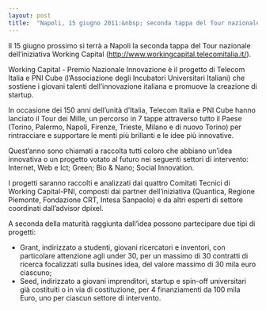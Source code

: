 ```yaml
---
layout: post
title:  "Napoli, 15 giugno 2011:&nbsp; seconda tappa del Tour nazionale dell&#8217;iniziativa Working Capital"
---
```


Il 15 giugno prossimo si terrà a Napoli la seconda tappa del Tour nazionale dell’iniziativa Working Capital (<http://www.workingcapital.telecomitalia.it/>).

Working Capital - Premio Nazionale Innovazione è il progetto di Telecom Italia e PNI Cube (l’Associazione degli Incubatori Universitari Italiani) che sostiene i giovani talenti dell’innovazione italiana e promuove la creazione di startup.

In occasione dei 150 anni dell’unità d’Italia, Telecom Italia e PNI Cube hanno lanciato il Tour dei Mille, un percorso in 7 tappe attraverso tutto il Paese (Torino, Palermo, Napoli, Firenze, Trieste, Milano e di nuovo Torino) per rintracciare e supportare le menti più brillanti e le idee più innovative.

Quest’anno sono chiamati a raccolta tutti coloro che abbiano un’idea innovativa o un progetto votato al futuro nei seguenti settori di intervento: Internet, Web e Ict; Green; Bio & Nano; Social Innovation.

I progetti saranno raccolti e analizzati dai quattro Comitati Tecnici di Working Capital-PNI, composti dai partner dell’iniziativa (Quantica, Regione Piemonte, Fondazione CRT, Intesa Sanpaolo) e da altri esperti di settore coordinati dall’advisor dpixel.

A seconda della maturità raggiunta dall’idea possono partecipare due tipi di progetti:
* Grant, indirizzato a studenti, giovani ricercatori e inventori, con particolare attenzione agli under 30, per un massimo di 30 contratti di ricerca focalizzati sulla busines idea, del valore massimo di 30 mila euro ciascuno;
* Seed, indirizzato a giovani imprenditori, startup e spin-off universitari già costituiti o in via di costituzione, per 4 finanziamenti da 100 mila Euro, uno per ciascun settore di intervento.
